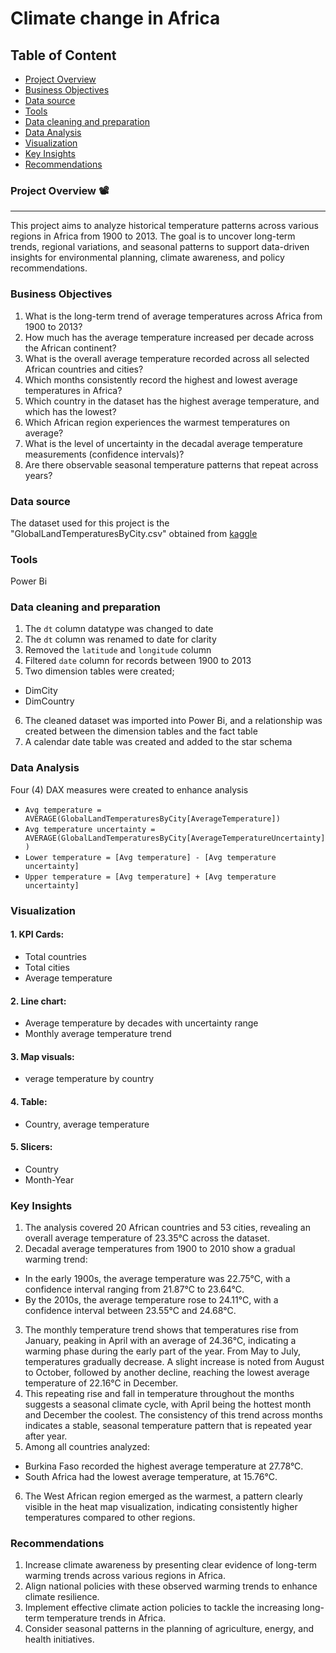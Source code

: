 # Climate change in Africa

## Table of Content
- [Project Overview](#project-overview)
- [Business Objectives](#business-objectives)
- [Data source](#data-source)
- [Tools](#tools)
- [Data cleaning and preparation](#data-cleaning-and-preparation)
- [Data Analysis](#data-analysis)
- [Visualization](#visualization)
- [Key Insights](#key-insights)
- [Recommendations](#recommendations)

### Project Overview 📽️
---

This project aims to analyze historical temperature patterns across various regions in Africa from 1900 to 2013. The goal is to uncover long-term trends, regional variations, and seasonal patterns to support data-driven insights for environmental planning, climate awareness, and policy recommendations.

### Business Objectives
1.	What is the long-term trend of average temperatures across Africa from 1900 to 2013?
2.	How much has the average temperature increased per decade across the African continent?
3.	What is the overall average temperature recorded across all selected African countries and cities?
4.	Which months consistently record the highest and lowest average temperatures in Africa?
5.	Which country in the dataset has the highest average temperature, and which has the lowest?
6.	Which African region experiences the warmest temperatures on average?
7.	What is the level of uncertainty in the decadal average temperature measurements (confidence intervals)?
8.	Are there observable seasonal temperature patterns that repeat across years?

### Data source

The dataset used for this project is the "GlobalLandTemperaturesByCity.csv" obtained from [kaggle](https://kaggle.com/datasets/berkeleyearth/climate-change-earth-surface-temperature-data?resource=download)

### Tools

Power Bi

### Data cleaning and preparation
1.	The `dt` column datatype was changed to date
2.	The `dt` column was renamed to date for clarity
3.	Removed the `latitude` and `longitude` column
4.	Filtered `date` column for records between 1900 to 2013
5.	Two dimension tables were created;
- DimCity
- DimCountry
6.	The cleaned dataset was imported into Power Bi, and a relationship was created between the dimension tables and the fact table
7.	A calendar date table was created and added to the star schema

### Data Analysis

Four (4) DAX measures were created to enhance analysis
- ```Avg temperature = AVERAGE(GlobalLandTemperaturesByCity[AverageTemperature])```
- ```Avg temperature uncertainty = AVERAGE(GlobalLandTemperaturesByCity[AverageTemperatureUncertainty])```
- ```Lower temperature = [Avg temperature] - [Avg temperature uncertainty]```
- ```Upper temperature = [Avg temperature] + [Avg temperature uncertainty]```

### Visualization
#### 1.	KPI Cards:
- Total countries
- Total cities
- Average temperature
#### 2.	Line chart:
- Average temperature by decades with uncertainty range
- 	Monthly average temperature trend
#### 3.	Map visuals:
- verage temperature by country
#### 4.	Table:
- Country, average temperature
#### 5.	Slicers:
- Country 
- Month-Year

### Key Insights
1. The analysis covered 20 African countries and 53 cities, revealing an overall average temperature of 23.35°C across the dataset.
2. Decadal average temperatures from 1900 to 2010 show a gradual warming trend:
- In the early 1900s, the average temperature was 22.75°C, with a confidence interval ranging from 21.87°C to 23.64°C.
- By the 2010s, the average temperature rose to 24.11°C, with a confidence interval between 23.55°C and 24.68°C.
3. The monthly temperature trend shows that temperatures rise from January, peaking in April with an average of 24.36°C, indicating a warming phase during the early part of the year. From May to July, temperatures gradually decrease. A slight increase is noted from August to October, followed by another decline, reaching the lowest average temperature of 22.16°C in December.
4. This repeating rise and fall in temperature throughout the months suggests a seasonal climate cycle, with April being the hottest month and December the coolest. The consistency of this trend across months indicates a stable, seasonal temperature pattern that is repeated year after year.
5. Among all countries analyzed:
- Burkina Faso recorded the highest average temperature at 27.78°C.
- South Africa had the lowest average temperature, at 15.76°C.
6. The West African region emerged as the warmest, a pattern clearly visible in the heat map visualization, indicating consistently higher temperatures compared to other regions.

### Recommendations
1.	Increase climate awareness by presenting clear evidence of long-term warming trends across various regions in Africa.  
2.	Align national policies with these observed warming trends to enhance climate resilience.  
3.	Implement effective climate action policies to tackle the increasing long-term temperature trends in Africa.  
4.	Consider seasonal patterns in the planning of agriculture, energy, and health initiatives.
